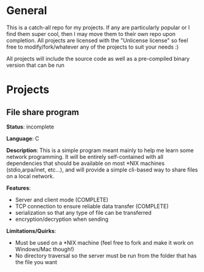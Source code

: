 # General
This is a catch-all repo for my projects. If any are particularly popular or I find them super cool, then I may move them to their own repo upon completion. All projects are licensed with the "Unlicense license" so feel free to modify/fork/whatever any of the projects to suit your needs :)

All projects will include the source code as well as a pre-compiled binary version that can be run
# Projects
## File share program
**Status**: incomplete

**Language**: C

**Description**: This is a simple program meant mainly to help me learn some network programming. It will be entirely self-contained with all dependencies that should be available on most *NIX machines (stdio,arpa/inet, etc...), and will provide a simple cli-based way to share files on a local network.

**Features**: 
- Server and client mode (COMPLETE)
- TCP connection to ensure reliable data transfer (COMPLETE)
- serialization so that any type of file can be transferred
- encryption/decryption when sending

**Limitations/Quirks**: 
- Must be used on a *NIX machine (feel free to fork and make it work on Windows/Mac though!)
- No directory traversal so the server must be run from the folder that has the file you want
